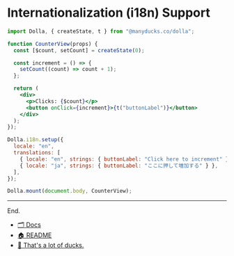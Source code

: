 # Internationalization (i18n) Support

```jsx
import Dolla, { createState, t } from "@manyducks.co/dolla";

function CounterView(props) {
  const [$count, setCount] = createState(0);

  const increment = () => {
    setCount((count) => count + 1);
  };

  return (
    <div>
      <p>Clicks: {$count}</p>
      <button onClick={increment}>{t("buttonLabel")}</button>
    </div>
  );
});

Dolla.i18n.setup({
  locale: "en",
  translations: [
    { locale: "en", strings: { buttonLabel: "Click here to increment" } },
    { locale: "ja", strings: { buttonLabel: "ここに押して増加する" } },
  ],
});

Dolla.mount(document.body, CounterView);
```

---

End.

- [🗂️ Docs](./index.md)
- [🏠 README](../README.md)
- [🦆 That's a lot of ducks.](https://www.manyducks.co)

